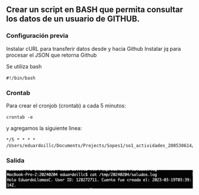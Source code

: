 ## Crear un script en BASH que permita consultar los datos de un usuario de GITHUB.

### Configuración previa

Instalar cURL para transferir datos desde y hacia Github
Instalar jq para procesar el JSON que retorna Github

Se utiliza bash
```
#!/bin/bash
```

### Crontab

Para crear el cronjob (crontab) a cada 5 minutos:

```
crontab -e
```
y agregamos la siguiente linea:

```
*/5 * * * * /Users/eduardoillc/Documents/Projects/Sopes1/so1_actividades_200530614/actividad2/actividad.sh
```

### Salida

![alt text](/actividad2/salida1.png)
